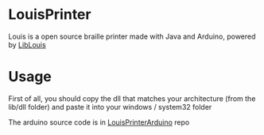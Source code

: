 # LouisPrinter
Louis is a open source braille printer made with Java and Arduino, powered by [LibLouis]

# Usage
First of all, you should copy the dll that matches your architecture (from the lib/dll folder) and paste it into your windows / system32 folder

The arduino source code is in [LouisPrinterArduino] repo

[LibLouis]: <http://liblouis.org>
[LouisPrinterArduino]: <https://github.com/franquitt/LouisPrinterArduino>
